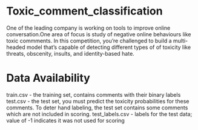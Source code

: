 # Toxic_comment_classification
One of the leading company is working on tools to improve online conversation.One area of focus is study of negative online behaviours like toxic commments.
In this competition, you’re challenged to build a multi-headed model that’s capable of detecting different types of of toxicity like threats, obscenity, insults, and identity-based hate.
# Data Availability
train.csv - the training set, contains comments with their binary labels
test.csv - the test set, you must predict the toxicity probabilities for these comments. To deter hand labeling, the test set contains some comments which are not included in scoring.
test_labels.csv - labels for the test data; value of -1 indicates it was not used for scoring
